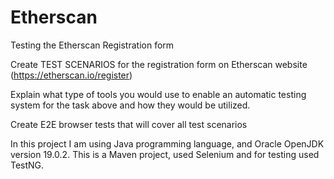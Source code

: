 # Etherscan
Testing the Etherscan Registration form

Create TEST SCENARIOS for the registration form on Etherscan website (https://etherscan.io/register)

Explain what type of tools you would use to enable an automatic testing system for the task above and how they would be utilized.

Create E2E browser tests that will cover all test scenarios

In this project I am using Java programming language, and Oracle OpenJDK version 19.0.2. This is a Maven project, used Selenium and for testing used TestNG.
